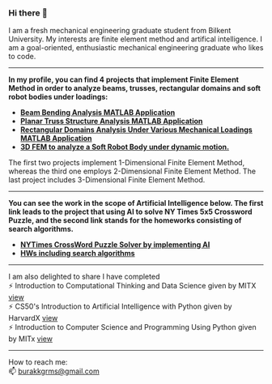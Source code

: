 ### Hi there 👋

I am a fresh mechanical engineering graduate student from Bilkent University. My interests are finite element method and artifical intelligence. I am a goal-oriented, enthusiastic mechanical engineering graduate who likes to code. 


---

**In my profile, you can find 4 projects that implement Finite Element Method in order to analyze beams, trusses, rectangular domains and soft robot bodies under loadings:**
- [**Beam Bending Analysis MATLAB Application**](https://github.com/MuhammedBurakGormus/BeamBendingAnalysis-MATLAB-Application)
- [**Planar Truss Structure Analysis  MATLAB Application**](https://github.com/MuhammedBurakGormus/PlanarTrussStructureAnalysis-MATLAB-Application)
- [**Rectangular Domains Analysis Under Various Mechanical Loadings MATLAB Application**](https://github.com/MuhammedBurakGormus/2DFiniteElement)
- [**3D FEM to analyze a Soft Robot Body under dynamic motion.**](https://github.com/MuhammedBurakGormus/SoftRobotBodyDeformation-3DFEM)

The first two projects implement 1-Dimensional Finite Element Method, whereas the third one employs 2-Dimensional Finite Element Method. The last project includes 3-Dimensional Finite Element Method.

--- 

**You can see the work in the scope of Artificial Intelligence below. The first link leads to the project that using AI to solve NY Times 5x5 Crossword Puzzle, and the second link stands for the homeworks consisting of search algorithms.**

- [**NYTimes CrossWord Puzzle Solver by implementing AI**](https://github.com/MuhammedBurakGormus/NYTimes-CrossWord-Puzzle-Solver)
- [**HWs including search algorithms**](https://github.com/MuhammedBurakGormus/Artificial-Intelligence-CS461---Homeworks)

--- 

I am also delighted to share I have completed \
⚡ Introduction to Computational Thinking and Data Science given by MITX [view](https://courses.edx.org/certificates/961c00a3dcc64cec96413a7493a02ff5) \
⚡ CS50's Introduction to Artificial Intelligence with Python given by HarvardX [view](https://courses.edx.org/certificates/fadece01b7954accb781645d859bfc22) \
⚡ Introduction to Computer Science and Programming Using Python given by MITx [view](https://courses.edx.org/certificates/ebc3055905384600aebd2d330d7bc94c)

--- 
How to reach me: \
📫 burakkgrms@gmail.com

<!--
**MuhammedBurakGormus/MuhammedBurakGormus** is a ✨ _special_ ✨ repository because its `README.md` (this file) appears on your GitHub profile.

Here are some ideas to get you started:

- 🔭 I’m currently working on ...
- 🌱 I’m currently learning ...
- 👯 I’m looking to collaborate on ...
- 🤔 I’m looking for help with ...
- 💬 Ask me about ...
- 📫 How to reach me: ...
- 😄 Pronouns: ...
- ⚡ Fun fact: ...
-->
